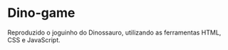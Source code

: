 # Dino-game
Reproduzido o joguinho do Dinossauro, utilizando as ferramentas HTML, CSS e JavaScript. 
